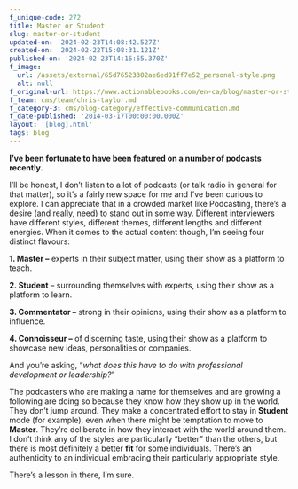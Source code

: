 ```yaml
---
f_unique-code: 272
title: Master or Student
slug: master-or-student
updated-on: '2024-02-23T14:08:42.527Z'
created-on: '2024-02-22T15:08:31.121Z'
published-on: '2024-02-23T14:16:55.370Z'
f_image:
  url: /assets/external/65d76523302ae6ed91ff7e52_personal-style.png
  alt: null
f_original-url: https://www.actionablebooks.com/en-ca/blog/master-or-student/
f_team: cms/team/chris-taylor.md
f_category-3: cms/blog-category/effective-communication.md
f_date-published: '2014-03-17T00:00:00.000Z'
layout: '[blog].html'
tags: blog
---
```


**I’ve been fortunate to have been featured on a number of podcasts recently.**

I’ll be honest, I don’t listen to a lot of podcasts (or talk radio in general for that matter), so it’s a fairly new space for me and I’ve been curious to explore. I can appreciate that in a crowded market like Podcasting, there’s a desire (and really, need) to stand out in some way. Different interviewers have different styles, different themes, different lengths and different energies. When it comes to the actual content though, I’m seeing four distinct flavours:

**1\. Master –** experts in their subject matter, using their show as a platform to teach.

**2\. Student** – surrounding themselves with experts, using their show as a platform to learn.

**3\. Commentator –** strong in their opinions, using their show as a platform to influence.

**4\. Connoisseur –** of discerning taste, using their show as a platform to showcase new ideas, personalities or companies.

And you’re asking, “_what does this have to do with professional development or leadership?_”

The podcasters who are making a name for themselves and are growing a following are doing so because they know how they show up in the world. They don’t jump around. They make a concentrated effort to stay in **Student** mode (for example), even when there might be temptation to move to **Master**. They’re deliberate in how they interact with the world around them. I don’t think any of the styles are particularly “better” than the others, but there is most definitely a better **fit** for some individuals. There’s an authenticity to an individual embracing their particularly appropriate style.

There’s a lesson in there, I’m sure.
